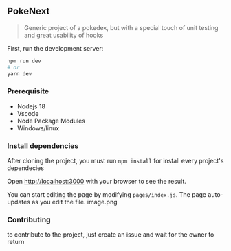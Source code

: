 ## **PokeNext**
> Generic project of a pokedex, but with a special touch of unit testing and great usability of hooks

First, run the development server:

```bash
npm run dev
# or
yarn dev
```

### **Prerequisite**
- Nodejs 18
- Vscode
- Node Package Modules
- Windows/linux
### **Install dependencies**

After cloning the project, you must run `npm install` for install every project's dependecies

Open [http://localhost:3000](http://localhost:3000) with your browser to see the result.

You can start editing the page by modifying `pages/index.js`. The page auto-updates as you edit the file.
image.png

### **Contributing**

to contribute to the project, just create an issue and wait for the owner to return
